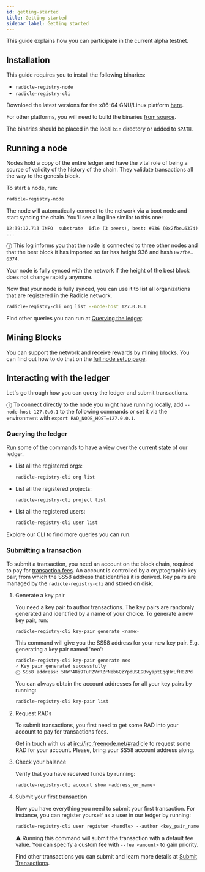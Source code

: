 ```yaml
---
id: getting-started
title: Getting started
sidebar_label: Getting started
---
```


This guide explains how you can participate in the current alpha testnet.

## Installation

This guide requires you to install the following binaries:

* `radicle-registry-node`
* `radicle-registry-cli`

Download the latest versions for the x86-64 GNU/Linux platform <a href="https://github.com/radicle-dev/radicle-registry/releases/latest" target="_blank" rel="noopener noreferrer">here</a>.

For other platforms, you will need to build the binaries <a href="https://github.com/radicle-dev/radicle-registry#build-from-source" target="_blank" rel="noopener noreferrer">from source</a>.

The binaries should be placed in the local `bin` directory or added to `$PATH`.

## Running a node

Nodes hold a copy of the entire ledger and have the vital role of being a source of
validity of the history of the chain. They validate transactions all the way to the
genesis block.

To start a node, run:

``` bash
radicle-registry-node
```

The node will automatically connect to the network via a boot node and
start syncing the chain. You’ll see a log line similar to this one:

```
12:39:12.713 INFO  substrate  Idle (3 peers), best: #936 (0x2fbe…6374) ...
```

ⓘ This log informs you that the node is connected to three other nodes
and that the best block it has imported so far has height 936 and hash `0x2fbe…6374`.

Your node is fully synced with the network if the height of the best block does
not change rapidly anymore.

Now that your node is fully synced, you can use it to list all organizations that
are registered in the Radicle network.

```bash
radicle-registry-cli org list --node-host 127.0.0.1
```

Find other queries you can run at [Querying the ledger](#querying-the-ledger).


## Mining Blocks

You can support the network and receive rewards by mining blocks.
You can find out how to do that on the [full node setup page](/docs/node).

## Interacting with the ledger

Let's go through how you can query the ledger and submit transactions.

ⓘ To connect directly to the node you might have running locally, add
   `--node-host 127.0.0.1` to the following commands or set it via the
   environment with `export RAD_NODE_HOST=127.0.0.1`.

### Querying the ledger

Run some of the commands to have a view over the current state of our ledger.

- List all the registered orgs:
    ```bash
    radicle-registry-cli org list
    ```

- List all the registered projects:
    ```bash
    radicle-registry-cli project list
    ```

- List all the registered users:
    ```bash
    radicle-registry-cli user list
    ```

Explore our CLI to find more queries you can run.

### Submitting a transaction

To submit a transaction, you need an account on the block chain,
required to pay for [transaction fees](/docs/submit-transactions#transaction-fees).
An account is controlled by a cryptographic key pair, from which
the SS58 address that identifies it is derived.
Key pairs are managed by the `radicle-registry-cli` and stored on disk.

1. Generate a key pair

    You need a key pair to author transactions.
    The key pairs are randomly generated and identified by a name of your choice.
    To generate a new key pair, run:

    ```bash
    radicle-registry-cli key-pair generate <name>
    ```

    This command will give you the SS58 address for your new key pair.
    E.g. generating a key pair named 'neo':

    ```bash
    radicle-registry-cli key-pair generate neo
    ✓ Key pair generated successfully
    ⓘ SS58 address: 5HWP48i9TuP2VrRZrNeb6QzYpdUSE9BvyaptEqqHrLfH8ZPd
    ```

    You can always obtain the account addresses for all your key pairs by running:

    ``` bash
    radicle-registry-cli key-pair list
    ```

2. Request RADs

    To submit transactions, you first need to get some RAD into your account
    to pay for transactions fees.

    Get in touch with us at <a href="https://webchat.freenode.net/#radicle" target="_blank" rel="noopener noreferrer">irc://irc.freenode.net/#radicle</a>
    to request some RAD for your account. Please, bring your SS58
    account address along.

3. Check your balance

    Verify that you have received funds by running:

    ``` bash
    radicle-registry-cli account show <address_or_name>
    ```

4. Submit your first transaction

    Now you have everything you need to submit your first transaction.
    For instance, you can register yourself as a user in our ledger by running:

    ``` bash
    radicle-registry-cli user register <handle> --author <key_pair_name>
    ```

    ⚠ Running this command will submit the transaction with a default fee value.
    You can specify a custom fee with `--fee <amount>` to gain priority.

    Find other transactions you can submit and learn more details at
    [Submit Transactions](/docs/submit-transactions).
